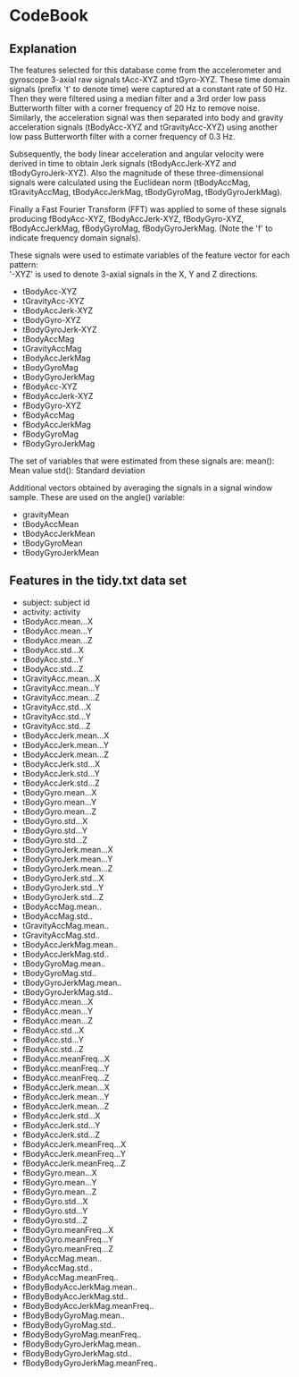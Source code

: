# CodeBook

## Explanation
The features selected for this database come from the accelerometer and gyroscope 3-axial raw signals tAcc-XYZ and tGyro-XYZ. 
These time domain signals (prefix 't' to denote time) were captured at a constant rate of 50 Hz. Then they were filtered using a median filter and a 3rd order low pass Butterworth filter with a corner frequency of 20 Hz to remove noise. Similarly, the acceleration signal was then separated into body and gravity acceleration signals (tBodyAcc-XYZ and tGravityAcc-XYZ) using another low pass Butterworth filter with a corner frequency of 0.3 Hz. 

Subsequently, the body linear acceleration and angular velocity were derived in time to obtain Jerk signals (tBodyAccJerk-XYZ and tBodyGyroJerk-XYZ). 
Also the magnitude of these three-dimensional signals were calculated using the Euclidean norm (tBodyAccMag, tGravityAccMag, tBodyAccJerkMag, tBodyGyroMag, tBodyGyroJerkMag). 

Finally a Fast Fourier Transform (FFT) was applied to some of these signals producing fBodyAcc-XYZ, fBodyAccJerk-XYZ, fBodyGyro-XYZ, fBodyAccJerkMag, fBodyGyroMag, fBodyGyroJerkMag. (Note the 'f' to indicate frequency domain signals). 

These signals were used to estimate variables of the feature vector for each pattern:  
'-XYZ' is used to denote 3-axial signals in the X, Y and Z directions.

*	tBodyAcc-XYZ
*	tGravityAcc-XYZ
*	tBodyAccJerk-XYZ
*	tBodyGyro-XYZ
*	tBodyGyroJerk-XYZ
*	tBodyAccMag
*	tGravityAccMag
*	tBodyAccJerkMag
*	tBodyGyroMag
*	tBodyGyroJerkMag
*	fBodyAcc-XYZ
*	fBodyAccJerk-XYZ
*	fBodyGyro-XYZ
*	fBodyAccMag
*	fBodyAccJerkMag
*	fBodyGyroMag
*	fBodyGyroJerkMag


The set of variables that were estimated from these signals are: 
mean(): Mean value
std(): Standard deviation

Additional vectors obtained by averaging the signals in a signal window sample. These are used on the angle() variable:

*	gravityMean
*	tBodyAccMean
*	tBodyAccJerkMean
*	tBodyGyroMean
*	tBodyGyroJerkMean



## Features in the tidy.txt data set
*	subject: subject id
*	activity: activity
*	tBodyAcc.mean...X
*	tBodyAcc.mean...Y
*	tBodyAcc.mean...Z
*	tBodyAcc.std...X
*	tBodyAcc.std...Y
*	tBodyAcc.std...Z
*	tGravityAcc.mean...X
*	tGravityAcc.mean...Y
*	tGravityAcc.mean...Z
*	tGravityAcc.std...X
*	tGravityAcc.std...Y
*	tGravityAcc.std...Z
*	tBodyAccJerk.mean...X
*	tBodyAccJerk.mean...Y
*	tBodyAccJerk.mean...Z
*	tBodyAccJerk.std...X
*	tBodyAccJerk.std...Y
*	tBodyAccJerk.std...Z
*	tBodyGyro.mean...X
*	tBodyGyro.mean...Y
*	tBodyGyro.mean...Z
*	tBodyGyro.std...X
*	tBodyGyro.std...Y
*	tBodyGyro.std...Z
*	tBodyGyroJerk.mean...X
*	tBodyGyroJerk.mean...Y
*	tBodyGyroJerk.mean...Z
*	tBodyGyroJerk.std...X
*	tBodyGyroJerk.std...Y
*	tBodyGyroJerk.std...Z
*	tBodyAccMag.mean..
*	tBodyAccMag.std..
*	tGravityAccMag.mean..
*	tGravityAccMag.std..
*	tBodyAccJerkMag.mean..
*	tBodyAccJerkMag.std..
*	tBodyGyroMag.mean..
*	tBodyGyroMag.std..
*	tBodyGyroJerkMag.mean..
*	tBodyGyroJerkMag.std..
*	fBodyAcc.mean...X
*	fBodyAcc.mean...Y
*	fBodyAcc.mean...Z
*	fBodyAcc.std...X
*	fBodyAcc.std...Y
*	fBodyAcc.std...Z
*	fBodyAcc.meanFreq...X
*	fBodyAcc.meanFreq...Y
*	fBodyAcc.meanFreq...Z
*	fBodyAccJerk.mean...X
*	fBodyAccJerk.mean...Y
*	fBodyAccJerk.mean...Z
*	fBodyAccJerk.std...X
*	fBodyAccJerk.std...Y
*	fBodyAccJerk.std...Z
*	fBodyAccJerk.meanFreq...X
*	fBodyAccJerk.meanFreq...Y
*	fBodyAccJerk.meanFreq...Z
*	fBodyGyro.mean...X
*	fBodyGyro.mean...Y
*	fBodyGyro.mean...Z
*	fBodyGyro.std...X
*	fBodyGyro.std...Y
*	fBodyGyro.std...Z
*	fBodyGyro.meanFreq...X
*	fBodyGyro.meanFreq...Y
*	fBodyGyro.meanFreq...Z
*	fBodyAccMag.mean..
*	fBodyAccMag.std..
*	fBodyAccMag.meanFreq..
*	fBodyBodyAccJerkMag.mean..
*	fBodyBodyAccJerkMag.std..
*	fBodyBodyAccJerkMag.meanFreq..
*	fBodyBodyGyroMag.mean..
*	fBodyBodyGyroMag.std..
*	fBodyBodyGyroMag.meanFreq..
*	fBodyBodyGyroJerkMag.mean..
*	fBodyBodyGyroJerkMag.std..
*	fBodyBodyGyroJerkMag.meanFreq..


